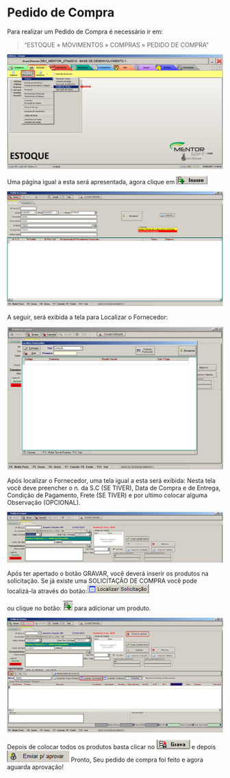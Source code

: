 # Pedido de Compra

Para realizar um Pedido de Compra é necessário ir em: 
> “ESTOQUE » MOVIMENTOS » COMPRAS » PEDIDO DE COMPRA” 

![1](/img/pedido-de-compra/1.png)

Uma página igual a esta será apresentada, agora clique em ![2](/img/pedido-de-compra/2.png)

![3](/img/pedido-de-compra/3.png)

A seguir, será exibida a tela para Localizar o Fornecedor:

![4](/img/pedido-de-compra/4.png)

Após localizar o Fornecedor, uma tela igual a esta será exibida:
Nesta tela você deve preencher o n. da S.C (SE TIVER), Data de Compra e de Entrega, Condição de Pagamento, Frete (SE TIVER) e por ultimo colocar alguma Observação (OPCIONAL).

![5](/img/pedido-de-compra/5.png)

Após ter apertado o botão GRAVAR, você deverá inserir os produtos na solicitação. Se já existe uma SOLICITAÇÃO DE COMPRA você pode localizá-la através do botão:![6](/img/pedido-de-compra/6.png)

ou clique no botão: ![7](/img/pedido-de-compra/7.png) para adicionar um produto.

![8](/img/pedido-de-compra/8.png)

Depois de colocar todos os produtos basta clicar no ![9](/img/pedido-de-compra/9.png) e depois ![10](/img/pedido-de-compra/10.png)
Pronto, Seu pedido de compra foi feito e agora aguarda aprovação!


